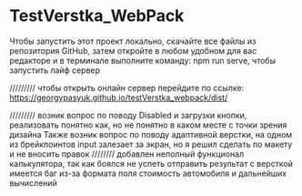 # TestVerstka_WebPack

Чтобы запустить этот проект локально, скачайте все файлы из репозитория GitHub,
затем откройте в любом удобном для вас редакторе и в терминале выполните
команду: npm run serve, чтобы запустить лайф сервер


/////////
чтобы открыть онлайн сервер перейдите по ссылке:
https://georgypasyuk.github.io/testVerstka_webpack/dist/

/////////
возник вопрос по поводу Disabled и загрузки кнопки, реализовать понятно как,
но не понятно в каком месте с точки зрения дизайна
Также возник вопрос по поводу адаптивной верстки, на одном из брейкпоинтов
input залезает за экран, но я решил сделать по макету и не вносить правок
////////
добавлен неполный функционал калькулятора, так как боялся не успеть отправить
результат с версткой
имеется баг из-за формата поля стоимость автомобиля и дальнейших вычислений